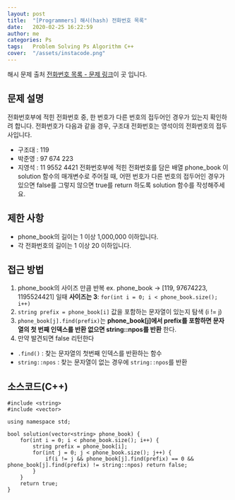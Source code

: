 ```yaml
---
layout: post
title:  "[Programmers] 해시(hash) 전화번호 목록"
date:   2020-02-25 16:22:59
author: me
categories: Ps
tags:	Problem Solving Ps Algorithm C++
cover:  "/assets/instacode.png"
---
```




해시 문제 출처 [전화번호 목록 - 문제 링크](https://programmers.co.kr/learn/courses/30/lessons/42577)이 곳 입니다.


## 문제 설명
전화번호부에 적힌 전화번호 중, 한 번호가 다른 번호의 접두어인 경우가 있는지 확인하려 합니다.
전화번호가 다음과 같을 경우, 구조대 전화번호는 영석이의 전화번호의 접두사입니다.

* 구조대 : 119
* 박준영 : 97 674 223
* 지영석 : 11 9552 4421
전화번호부에 적힌 전화번호를 담은 배열 phone_book 이 solution 함수의 매개변수로 주어질 때, 어떤 번호가 다른 번호의 접두어인 경우가 있으면 false를 그렇지 않으면 true를 return 하도록 solution 함수를 작성해주세요.

## 제한 사항
* phone_book의 길이는 1 이상 1,000,000 이하입니다.
* 각 전화번호의 길이는 1 이상 20 이하입니다.

## 접근 방법

1. phone_book의 사이즈 만큼 반복 ex. phone_book -> [119, 97674223, 1195524421] 일때 __사이즈는 3__: `for(int i = 0; i < phone_book.size(); i++)`
2. `string prefix = phone_book[i]` 값을 포함하는 문자열이 있는지 탐색 (i != j)
3. `phone_book[j].find(prefix)`는 __phone_book[j]에서 prefix를 포함하면 문자열의 첫 번째 인덱스를 반환 없으면 string::npos를 반환__ 한다.
4. 만약 발견되면 false 리턴한다

* `.find()` : 찾는 문자열의 첫번째 인덱스를 반환하는 함수
* `string::npos` : 찾는 문자열이 없는 경우에 `string::npos`를 반환


## 소스코드(C++)
```
#include <string>
#include <vector>

using namespace std;

bool solution(vector<string> phone_book) {
    for(int i = 0; i < phone_book.size(); i++) {
        string prefix = phone_book[i];
        for(int j = 0; j < phone_book.size(); j++) {
            if(i != j && phone_book[j].find(prefix) == 0 && phone_book[j].find(prefix) != string::npos) return false;
        }
    } 
    return true;
}
```